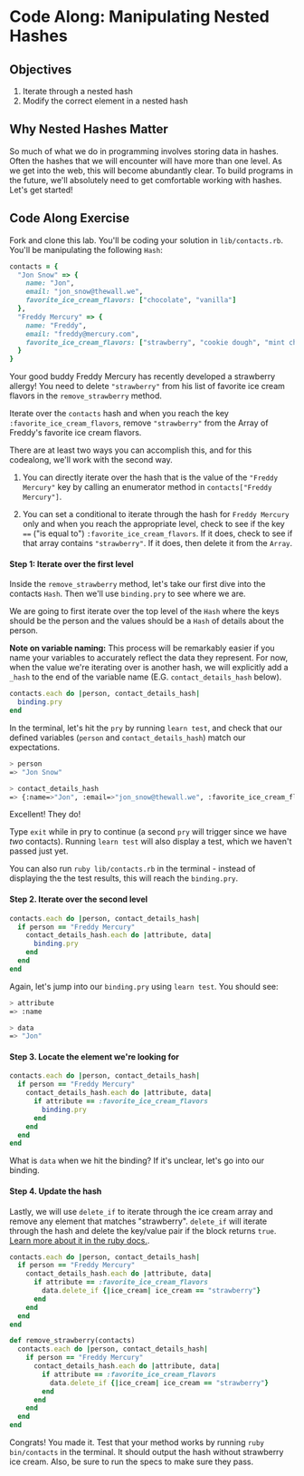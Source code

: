 # Code Along: Manipulating Nested Hashes

## Objectives

1. Iterate through a nested hash
2. Modify the correct element in a nested hash

## Why Nested Hashes Matter

So much of what we do in programming involves storing data in hashes. Often the
hashes that we will encounter will have more than one level. As we get into the
web, this will become abundantly clear. To build programs in the future, we'll
absolutely need to get comfortable working with hashes. Let's get started!

## Code Along Exercise

Fork and clone this lab. You'll be coding your solution in `lib/contacts.rb`.
You'll be manipulating the following `Hash`:

```ruby
contacts = {
  "Jon Snow" => {
    name: "Jon",
    email: "jon_snow@thewall.we",
    favorite_ice_cream_flavors: ["chocolate", "vanilla"]
  },
  "Freddy Mercury" => {
    name: "Freddy",
    email: "freddy@mercury.com",
    favorite_ice_cream_flavors: ["strawberry", "cookie dough", "mint chip"]
  }
}
```

Your good buddy Freddy Mercury has recently developed a strawberry allergy! You
need to delete `"strawberry"` from his list of favorite ice cream flavors in the
`remove_strawberry` method.

Iterate over the `contacts` hash and when you reach the key
`:favorite_ice_cream_flavors`, remove `"strawberry"` from the Array of Freddy's
favorite ice cream flavors.

There are at least two ways you can accomplish this, and for this codealong,
we'll work with the second way.

1. You can directly iterate over the hash that is the value of the `"Freddy Mercury"` key by calling an enumerator method in `contacts["Freddy Mercury"]`.

2. You can set a conditional to iterate through the hash for `Freddy Mercury` only and when you reach the appropriate level,
   check to see if the key `==` ("is equal to") `:favorite_ice_cream_flavors`. If
   it does, check to see if that array contains `"strawberry"`. If it does, then
   delete it from the `Array`.

#### Step 1: Iterate over the first level

Inside the `remove_strawberry` method, let's take our first dive into the
contacts `Hash`. Then we'll use `binding.pry` to see where we are.

We are going to first iterate over the top level of the `Hash` where the keys
should be the person and the values should be a `Hash` of details about the
person.

**Note on variable naming:** This process will be remarkably easier if you name
your variables to accurately reflect the data they represent. For now, when the
value we're iterating over is another hash, we will explicitly add a `_hash` to
the end of the variable name (E.G. `contact_details_hash` below).

```ruby
contacts.each do |person, contact_details_hash|
  binding.pry
end
```

In the terminal, let's hit the `pry` by running `learn test`, and check
that our defined variables (`person` and `contact_details_hash`) match our
expectations.

```bash
> person
=> "Jon Snow"

> contact_details_hash
=> {:name=>"Jon", :email=>"jon_snow@thewall.we", :favorite_ice_cream_flavors=>["chocolate", "vanilla"]}
```

Excellent! They do!

Type `exit` while in pry to continue (a second `pry` will trigger since we have
_two_ contacts). Running `learn test` will also display a test, which we haven't
passed just yet.

You can also run `ruby lib/contacts.rb` in the terminal - instead of displaying the
the test results, this will reach the `binding.pry`.

#### Step 2. Iterate over the second level

```ruby
contacts.each do |person, contact_details_hash|
  if person == "Freddy Mercury"
    contact_details_hash.each do |attribute, data|
      binding.pry
    end
  end
end
```

Again, let's jump into our `binding.pry` using `learn test`. You should see:

```bash
> attribute
=> :name

> data
=> "Jon"
```

#### Step 3. Locate the element we're looking for

```ruby
contacts.each do |person, contact_details_hash|
  if person == "Freddy Mercury"
    contact_details_hash.each do |attribute, data|
      if attribute == :favorite_ice_cream_flavors
        binding.pry
      end
    end
  end
end
```

What is `data` when we hit the binding? If it's unclear, let's go into our
binding.

#### Step 4. Update the hash

Lastly, we will use `delete_if` to iterate through the ice cream array and
remove any element that matches "strawberry". `delete_if` will iterate through
the hash and delete the key/value pair if the block returns `true`. [Learn more
about it in the ruby docs.][rubydocs].

```ruby
contacts.each do |person, contact_details_hash|
  if person == "Freddy Mercury"
    contact_details_hash.each do |attribute, data|
      if attribute == :favorite_ice_cream_flavors
        data.delete_if {|ice_cream| ice_cream == "strawberry"}
      end
    end
  end
end
```

```ruby
def remove_strawberry(contacts)
  contacts.each do |person, contact_details_hash|
    if person == "Freddy Mercury"
      contact_details_hash.each do |attribute, data|
        if attribute == :favorite_ice_cream_flavors
          data.delete_if {|ice_cream| ice_cream == "strawberry"}
        end
      end
    end
  end
end
```

Congrats! You made it. Test that your method works by running `ruby bin/contacts` in the terminal. It should output the hash without strawberry ice
cream. Also, be sure to run the specs to make sure they pass.

[rubydocs]: https://docs.ruby-lang.org/en/2.0.0/Hash.html#method-i-delete_if
